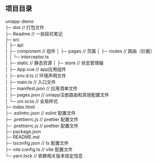 ## 项目目录             
uniapp-demo                          
├─ dist                           // 打包文件        
├─ Readme                         // 一些踩坑笔记   
├─ src                               
│  ├─ api                            
│  ├─ component                   // 组件
│  ├─ pages                       // 页面
│  ├─ routes                      // 路由（拦截）   
│  │  └─ interceptor.ts              
│  ├─ static                      // 静态资源
│  ├─ store                       // 状态管理器   
│  ├─ App.vue                     // app应用组件   
│  ├─ env.d.ts                    // 环境声明文件   
│  ├─ main.ts                     // 入口文件     
│  ├─ manifest.json               // 应用清单文件   
│  ├─ pages.json                  // uniapp注册路由和其他配置文件   
│  └─ uni.scss                    // 全局样式   
├─ index.html                    
├─ .eslintrc.json                 // eslint 配置文件   
├─ .prettierrc.js                 // prettier 配置文件        
├─ .prettierrc.js                 // prettier 配置文件      
├─ package.json                      
├─ README.md                         
├─ tsconfig.json                  // ts 配置文件   
├─ vite.config.ts                 // vite 配置文件    
└─ yarn.lock                      // 依赖相关版本锁定信息  
